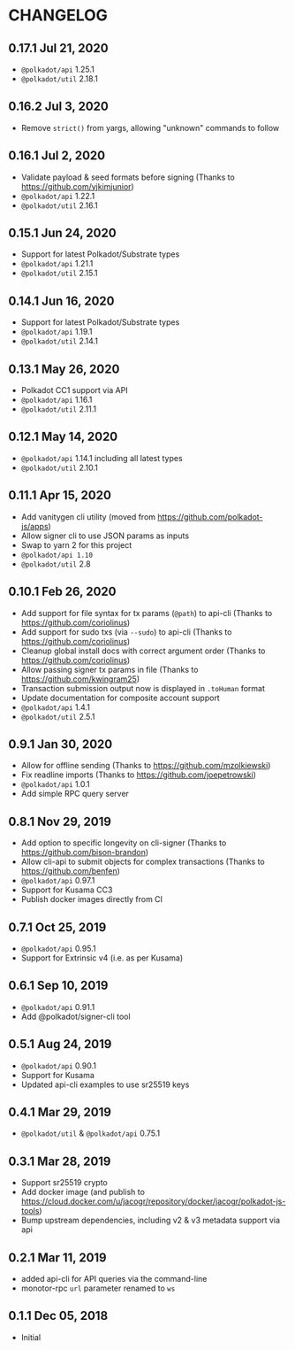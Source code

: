 # CHANGELOG

## 0.17.1 Jul 21, 2020

- `@polkadot/api` 1.25.1
- `@polkadot/util` 2.18.1

## 0.16.2 Jul 3, 2020

- Remove `strict()` from yargs, allowing "unknown" commands to follow

## 0.16.1 Jul 2, 2020

- Validate payload & seed formats before signing (Thanks to https://github.com/yjkimjunior)
- `@polkadot/api` 1.22.1
- `@polkadot/util` 2.16.1

## 0.15.1 Jun 24, 2020

- Support for latest Polkadot/Substrate types
- `@polkadot/api` 1.21.1
- `@polkadot/util` 2.15.1

## 0.14.1 Jun 16, 2020

- Support for latest Polkadot/Substrate types
- `@polkadot/api` 1.19.1
- `@polkadot/util` 2.14.1

## 0.13.1 May 26, 2020

- Polkadot CC1 support via API
- `@polkadot/api` 1.16.1
- `@polkadot/util` 2.11.1

## 0.12.1 May 14, 2020

- `@polkadot/api` 1.14.1 including all latest types
- `@polkadot/util` 2.10.1

## 0.11.1 Apr 15, 2020

- Add vanitygen cli utility (moved from https://github.com/polkadot-js/apps)
- Allow signer cli to use JSON params as inputs
- Swap to yarn 2 for this project
- `@polkadot/api 1.10`
- `@polkadot/util` 2.8

## 0.10.1 Feb 26, 2020

- Add support for file syntax for tx params (`@path`) to api-cli (Thanks to https://github.com/coriolinus)
- Add support for sudo txs (via `--sudo`) to api-cli (Thanks to https://github.com/coriolinus)
- Cleanup global install docs with correct argument order (Thanks to https://github.com/coriolinus)
- Allow passing signer tx params in file (Thanks to https://github.com/kwingram25)
- Transaction submission output now is displayed in `.toHuman` format
- Update documentation for composite account support
- `@polkadot/api` 1.4.1
- `@polkadot/util` 2.5.1

## 0.9.1 Jan 30, 2020

- Allow for offline sending (Thanks to https://github.com/mzolkiewski)
- Fix readline imports (Thanks to https://github.com/joepetrowski)
- `@polkadot/api` 1.0.1
- Add simple RPC query server

## 0.8.1 Nov 29, 2019

- Add option to specific longevity on cli-signer (Thanks to https://github.com/bison-brandon)
- Allow cli-api to submit objects for complex transactions (Thanks to https://github.com/benfen)
- `@polkadot/api` 0.97.1
- Support for Kusama CC3
- Publish docker images directly from CI

## 0.7.1 Oct 25, 2019

- `@polkadot/api` 0.95.1
- Support for Extrinsic v4 (i.e. as per Kusama)

## 0.6.1 Sep 10, 2019

- `@polkadot/api` 0.91.1
- Add @polkadot/signer-cli tool

## 0.5.1 Aug 24, 2019

- `@polkadot/api` 0.90.1
- Support for Kusama
- Updated api-cli examples to use sr25519 keys

## 0.4.1 Mar 29, 2019

- `@polkadot/util` & `@polkadot/api` 0.75.1

## 0.3.1 Mar 28, 2019

- Support sr25519 crypto
- Add docker image (and publish to https://cloud.docker.com/u/jacogr/repository/docker/jacogr/polkadot-js-tools)
- Bump upstream dependencies, including v2 & v3 metadata support via api

## 0.2.1 Mar 11, 2019

- added api-cli for API queries via the command-line
- monotor-rpc `url` parameter renamed to `ws`

## 0.1.1 Dec 05, 2018

- Initial

